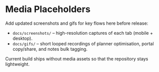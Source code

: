 # Media Placeholders

Add updated screenshots and gifs for key flows here before release:

- `docs/screenshots/` – high-resolution captures of each tab (mobile + desktop).
- `docs/gifs/` – short looped recordings of planner optimisation, portal copy/share, and notes bulk tagging.

Current build ships without media assets so that the repository stays lightweight.
